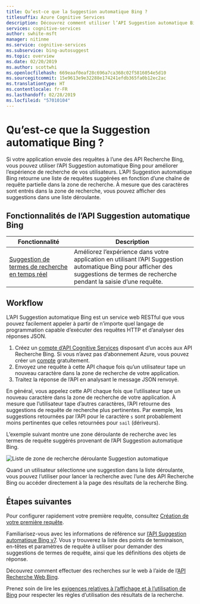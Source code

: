 ```yaml
---
title: Qu’est-ce que la Suggestion automatique Bing ?
titlesuffix: Azure Cognitive Services
description: Découvrez comment utiliser l’API Suggestion automatique Bing.
services: cognitive-services
author: swhite-msft
manager: nitinme
ms.service: cognitive-services
ms.subservice: bing-autosuggest
ms.topic: overview
ms.date: 02/20/2019
ms.author: scottwhi
ms.openlocfilehash: 669eaaf0eaf28c696a7ca368c02f5816054e5d10
ms.sourcegitcommit: 15e9613e9e32288e174241efdb365fa0b12ec2ac
ms.translationtype: HT
ms.contentlocale: fr-FR
ms.lasthandoff: 02/28/2019
ms.locfileid: "57010104"
---
```

# <a name="what-is-bing-autosuggest"></a>Qu’est-ce que la Suggestion automatique Bing ?

Si votre application envoie des requêtes à l’une des API Recherche Bing, vous pouvez utiliser l’API Suggestion automatique Bing pour améliorer l’expérience de recherche de vos utilisateurs. L’API Suggestion automatique Bing retourne une liste de requêtes suggérées en fonction d’une chaîne de requête partielle dans la zone de recherche. À mesure que des caractères sont entrés dans la zone de recherche, vous pouvez afficher des suggestions dans une liste déroulante.

## <a name="bing-autosuggest-api-features"></a>Fonctionnalités de l’API Suggestion automatique Bing

| Fonctionnalité                                                                                                                                                                                 | Description                                                                                                                                                            |
|-----------------------------------------------------------------------------------------------------------------------------------------------------------------------------------------|------------------------------------------------------------------------------------------------------------------------------------------------------------------------|
| [Suggestion de termes de recherche en temps réel](concepts/get-suggestions.md) | Améliorez l’expérience dans votre application en utilisant l’API Suggestion automatique Bing pour afficher des suggestions de termes de recherche pendant la saisie d’une requête. |

## <a name="workflow"></a>Workflow

L’API Suggestion automatique Bing est un service web RESTful que vous pouvez facilement appeler à partir de n’importe quel langage de programmation capable d’exécuter des requêtes HTTP et d’analyser des réponses JSON. 

1. Créez un [compte d’API Cognitive Services](https://docs.microsoft.com/azure/cognitive-services/cognitive-services-apis-create-account) disposant d’un accès aux API Recherche Bing. Si vous n’avez pas d’abonnement Azure, vous pouvez créer un [compte](https://azure.microsoft.com/try/cognitive-services/?api=bing-web-search-api) gratuitement.
2. Envoyez une requête à cette API chaque fois qu’un utilisateur tape un nouveau caractère dans la zone de recherche de votre application.
3. Traitez la réponse de l’API en analysant le message JSON renvoyé.

En général, vous appelez cette API chaque fois que l’utilisateur tape un nouveau caractère dans la zone de recherche de votre application. À mesure que l’utilisateur tape d’autres caractères, l’API retourne des suggestions de requête de recherche plus pertinentes. Par exemple, les suggestions retournées par l’API pour le caractère `s` sont probablement moins pertinentes que celles retournées pour `sail` (dériveurs).

L’exemple suivant montre une zone déroulante de recherche avec les termes de requête suggérés provenant de l’API Suggestion automatique Bing.

![Liste de zone de recherche déroulante Suggestion automatique](./media/cognitive-services-bing-autosuggest-api/bing-autosuggest-drop-down-list.PNG)

Quand un utilisateur sélectionne une suggestion dans la liste déroulante, vous pouvez l’utiliser pour lancer la recherche avec l’une des API Recherche Bing ou accéder directement à la page des résultats de la recherche Bing.

## <a name="next-steps"></a>Étapes suivantes

Pour configurer rapidement votre première requête, consultez [Création de votre première requête](quickstarts/csharp.md).

Familiarisez-vous avec les informations de référence sur [l’API Suggestion automatique Bing v7](https://docs.microsoft.com/rest/api/cognitiveservices/bing-autosuggest-api-v7-reference). Vous y trouverez la liste des points de terminaison, en-têtes et paramètres de requête à utiliser pour demander des suggestions de termes de requête, ainsi que les définitions des objets de réponse.

Découvrez comment effectuer des recherches sur le web à l’aide de l’[API Recherche Web Bing](../bing-web-search/search-the-web.md).

Prenez soin de lire les [exigences relatives à l’affichage et à l’utilisation de Bing](./useanddisplayrequirements.md) pour respecter les règles d’utilisation des résultats de la recherche.
